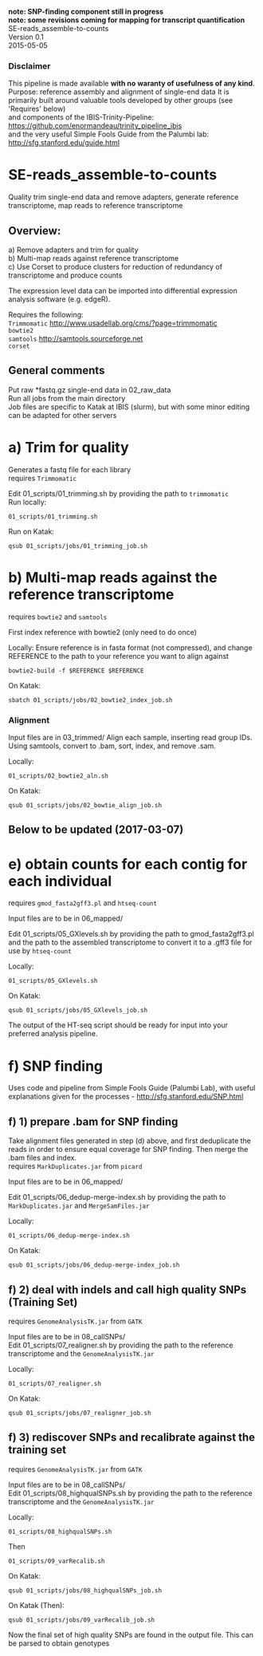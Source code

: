**note: SNP-finding component still in progress**   
**note: some revisions coming for mapping for transcript quantification**    
SE-reads_assemble-to-counts  
Version 0.1  
2015-05-05    

### Disclaimer
This pipeline is made available **with no waranty of usefulness of any kind**.  
Purpose: reference assembly and alignment of single-end data
It is primarily built around valuable tools developed by other groups (see 'Requires' below)  
and components of the IBIS-Trinity-Pipeline: https://github.com/enormandeau/trinity_pipeline_ibis  
and the very useful Simple Fools Guide from the Palumbi lab: http://sfg.stanford.edu/guide.html

# SE-reads_assemble-to-counts
Quality trim single-end data and remove adapters, generate reference transcriptome, map reads to reference transcriptome
## Overview:
  a) Remove adapters and trim for quality    
  b) Multi-map reads against reference transcriptome    
  c) Use Corset to produce clusters for reduction of redundancy of transcriptome and produce counts     
  
The expression level data can be imported into differential expression analysis software (e.g. edgeR).  

Requires the following:  
`Trimmomatic`         http://www.usadellab.org/cms/?page=trimmomatic  
`bowtie2`    
`samtools`            http://samtools.sourceforge.net  
`corset`    

## General comments
Put raw *fastq.gz single-end data in 02_raw_data  
Run all jobs from the main directory  
Job files are specific to Katak at IBIS (slurm), but with some minor editing can be adapted for other servers  

# a) Trim for quality
Generates a fastq file for each library  
requires `Trimmomatic`

Edit 01_scripts/01_trimming.sh by providing the path to `trimmomatic`  
Run locally:
```
01_scripts/01_trimming.sh
```

Run on Katak: 
```
qsub 01_scripts/jobs/01_trimming_job.sh
```

# b) Multi-map reads against the reference transcriptome     

requires `bowtie2` and `samtools`

First index reference with bowtie2 (only need to do once)

Locally:
Ensure reference is in fasta format (not compressed), and change REFERENCE to the path to your reference you want to align against
```
bowtie2-build -f $REFERENCE $REFERENCE
```

On Katak:
```
sbatch 01_scripts/jobs/02_bowtie2_index_job.sh
```

### Alignment

Input files are in 03_trimmed/
Align each sample, inserting read group IDs.    
Using samtools, convert to .bam, sort, index, and remove .sam.    

Locally:
```
01_scripts/02_bowtie2_aln.sh
```

On Katak: 
```
qsub 01_scripts/jobs/02_bowtie_align_job.sh 
```




## Below to be updated (2017-03-07)    

# e) obtain counts for each contig for each individual  
requires `gmod_fasta2gff3.pl` and `htseq-count`

Input files are to be in 06_mapped/

Edit 01_scripts/05_GXlevels.sh by providing the path to gmod_fasta2gff3.pl and the path to the assembled transcriptome to convert it to a .gff3 file for use by `htseq-count`

Locally:
```
01_scripts/05_GXlevels.sh
```

On Katak: 
```
qsub 01_scripts/jobs/05_GXlevels_job.sh
```

The output of the HT-seq script should be ready for input into your preferred analysis pipeline.


# f) SNP finding
Uses code and pipeline from Simple Fools Guide (Palumbi Lab), with useful explanations given for the processes - http://sfg.stanford.edu/SNP.html  
## f) 1) prepare .bam for SNP finding  
Take alignment files generated in step (d) above, and first deduplicate the reads in order to ensure equal coverage for SNP finding. Then merge the .bam files and index.  
requires `MarkDuplicates.jar` from `picard`

Input files are to be in 06_mapped/

Edit 01_scripts/06_dedup-merge-index.sh by providing the path to `MarkDuplicates.jar` and `MergeSamFiles.jar`  

Locally:
```
01_scripts/06_dedup-merge-index.sh
```

On Katak: 
```
qsub 01_scripts/jobs/06_dedup-merge-index_job.sh
```

## f) 2) deal with indels and call high quality SNPs (Training Set)
requires `GenomeAnalysisTK.jar` from `GATK`  

Input files are to be in 08_callSNPs/  
Edit 01_scripts/07_realigner.sh by providing the path to the reference transcriptome and the `GenomeAnalysisTK.jar`   

Locally:
```
01_scripts/07_realigner.sh
```

On Katak: 
```
qsub 01_scripts/jobs/07_realigner_job.sh
```

## f) 3) rediscover SNPs and recalibrate against the training set
requires `GenomeAnalysisTK.jar` from `GATK`

Input files are to be in 08_callSNPs/  
Edit 01_scripts/08_highqualSNPs.sh by providing the path to the reference transcriptome and the `GenomeAnalysisTK.jar`   

Locally:
```
01_scripts/08_highqualSNPs.sh  
```
Then 
```
01_scripts/09_varRecalib.sh  
```



On Katak: 
```
qsub 01_scripts/jobs/08_highqualSNPs_job.sh  
```
On Katak (Then): 
```
qsub 01_scripts/jobs/09_varRecalib_job.sh  
```

Now the final set of high quality SNPs are found in the output file. This can be parsed to obtain genotypes  
